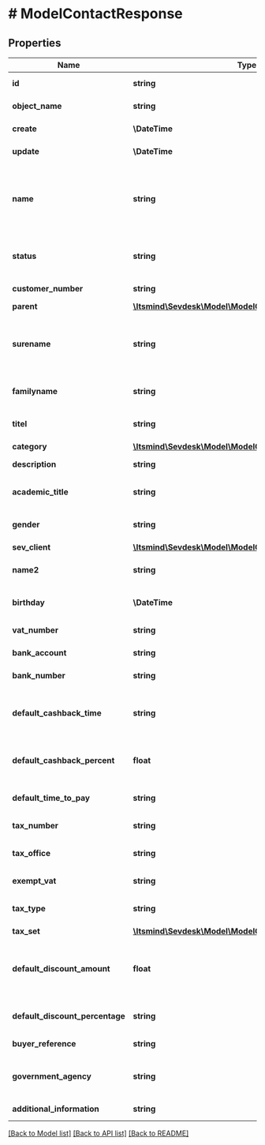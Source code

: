 # # ModelContactResponse

## Properties

Name | Type | Description | Notes
------------ | ------------- | ------------- | -------------
**id** | **string** | The contact id | [optional] [readonly]
**object_name** | **string** | The contact object name | [optional] [readonly]
**create** | **\DateTime** | Date of contact creation | [optional] [readonly]
**update** | **\DateTime** | Date of last contact update | [optional] [readonly]
**name** | **string** | The organization name.&lt;br&gt; Be aware that the type of contact will depend on this attribute.&lt;br&gt; If it holds a value, the contact will be regarded as an organization. | [optional] [readonly]
**status** | **string** | Defines the status of the contact. 100 &lt;-&gt; Lead - 500 &lt;-&gt; Pending - 1000 &lt;-&gt; Active. | [optional] [readonly]
**customer_number** | **string** | The customer number | [optional] [readonly]
**parent** | [**\Itsmind\Sevdesk\Model\ModelContactResponseParent**](ModelContactResponseParent.md) |  | [optional]
**surename** | **string** | The &lt;b&gt;first&lt;/b&gt; name of the contact.&lt;br&gt; Yeah... not quite right in literally every way. We know.&lt;br&gt; Not to be used for organizations. | [optional] [readonly]
**familyname** | **string** | The last name of the contact.&lt;br&gt; Not to be used for organizations. | [optional] [readonly]
**titel** | **string** | A non-academic title for the contact. Not to be used for organizations. | [optional] [readonly]
**category** | [**\Itsmind\Sevdesk\Model\ModelContactResponseCategory**](ModelContactResponseCategory.md) |  | [optional]
**description** | **string** | A description for the contact. | [optional] [readonly]
**academic_title** | **string** | A academic title for the contact. Not to be used for organizations. | [optional] [readonly]
**gender** | **string** | Gender of the contact.&lt;br&gt; Not to be used for organizations. | [optional] [readonly]
**sev_client** | [**\Itsmind\Sevdesk\Model\ModelContactResponseSevClient**](ModelContactResponseSevClient.md) |  | [optional]
**name2** | **string** | Second name of the contact.&lt;br&gt; Not to be used for organizations. | [optional] [readonly]
**birthday** | **\DateTime** | Birthday of the contact.&lt;br&gt; Not to be used for organizations. | [optional] [readonly]
**vat_number** | **string** | Vat number of the contact. | [optional] [readonly]
**bank_account** | **string** | Bank account number (IBAN) of the contact. | [optional] [readonly]
**bank_number** | **string** | Bank number of the bank used by the contact. | [optional] [readonly]
**default_cashback_time** | **string** | Absolute time in days which the contact has to pay his invoices and subsequently get a cashback. | [optional] [readonly]
**default_cashback_percent** | **float** | Percentage of the invoice sum the contact gets back if he payed invoices in time. | [optional] [readonly]
**default_time_to_pay** | **string** | The payment goal in days which is set for every invoice of the contact. | [optional] [readonly]
**tax_number** | **string** | The tax number of the contact. | [optional] [readonly]
**tax_office** | **string** | The tax office of the contact (only for greek customers). | [optional] [readonly]
**exempt_vat** | **string** | Defines if the contact is freed from paying vat. | [optional] [readonly]
**tax_type** | **string** | Defines which tax regulation the contact is using. | [optional] [readonly]
**tax_set** | [**\Itsmind\Sevdesk\Model\ModelContactResponseTaxSet**](ModelContactResponseTaxSet.md) |  | [optional]
**default_discount_amount** | **float** | The default discount the contact gets for every invoice.&lt;br&gt; Depending on defaultDiscountPercentage attribute, in percent or absolute value. | [optional] [readonly]
**default_discount_percentage** | **string** | Defines if the discount is a percentage (true) or an absolute value (false). | [optional] [readonly]
**buyer_reference** | **string** | Buyer reference of the contact. | [optional] [readonly]
**government_agency** | **string** | Defines whether the contact is a government agency (true) or not (false). | [optional] [readonly]
**additional_information** | **string** | Additional information stored for the contact. | [optional] [readonly]

[[Back to Model list]](../../README.md#models) [[Back to API list]](../../README.md#endpoints) [[Back to README]](../../README.md)
